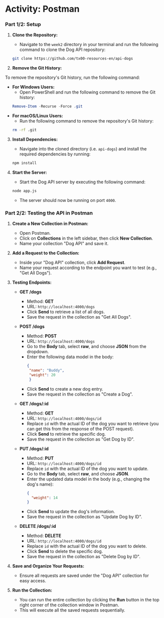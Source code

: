 # Activity: Postman


### Part 1/2: Setup

1. **Clone the Repository:**
   - Navigate to the `week2` directory in your terminal and run the following command to clone the Dog API repository:
   ```sh
   git clone https://github.com/tx00-resources-en/api-dogs
   ```

2. **Remove the Git History:**

To remove the repository's Git history, run the following command:

   - **For Windows Users:**
     - Open PowerShell and run the following command to remove the Git history:
     ```powershell
     Remove-Item -Recurse -Force .git
     ```
   - **For macOS/Linux Users:**
     - Run the following command to remove the repository's Git history:
     ```sh
     rm -rf .git
     ```

3. **Install Dependencies:**
   - Navigate into the cloned directory (i.e. `api-dogs`) and install the required dependencies by running:
   ```sh
   npm install
   ```

4. **Start the Server:**
   - Start the Dog API server by executing the following command:
   ```sh
   node app.js
   ```
   - The server should now be running on port `4000`.

### Part 2/2: Testing the API in Postman

1. **Create a New Collection in Postman:**
   - Open Postman.
   - Click on **Collections** in the left sidebar, then click **New Collection**.
   - Name your collection "Dog API" and save it.

2. **Add a Request to the Collection:**
   - Inside your "Dog API" collection, click **Add Request**.
   - Name your request according to the endpoint you want to test (e.g., "Get All Dogs").

3. **Testing Endpoints:**

   - **GET /dogs**
     - Method: **GET**
     - URL: `http://localhost:4000/dogs`
     - Click **Send** to retrieve a list of all dogs.
     - Save the request in the collection as "Get All Dogs".

   - **POST /dogs**
     - Method: **POST**
     - URL: `http://localhost:4000/dogs`
     - Go to the **Body** tab, select **raw**, and choose **JSON** from the dropdown.
     - Enter the following data model in the body:
       ```json
       {
        "name": "Buddy",
        "weight": 20
        }
       ```
     - Click **Send** to create a new dog entry.
     - Save the request in the collection as "Create a Dog".

   - **GET /dogs/:id**
     - Method: **GET**
     - URL: `http://localhost:4000/dogs/id`
     - Replace `id` with the actual ID of the dog you want to retrieve (you can get this from the response of the POST request).
     - Click **Send** to retrieve the specific dog.
     - Save the request in the collection as "Get Dog by ID".

   - **PUT /dogs/:id**
     - Method: **PUT**
     - URL: `http://localhost:4000/dogs/id`
     - Replace `id` with the actual ID of the dog you want to update.
     - Go to the **Body** tab, select **raw**, and choose **JSON**.
     - Enter the updated data model in the body (e.g., changing the dog's name):
       ```json
       {
         "weight": 14
       }
       ```
     - Click **Send** to update the dog's information.
     - Save the request in the collection as "Update Dog by ID".

   - **DELETE /dogs/:id**
     - Method: **DELETE**
     - URL: `http://localhost:4000/dogs/id`
     - Replace `id` with the actual ID of the dog you want to delete.
     - Click **Send** to delete the specific dog.
     - Save the request in the collection as "Delete Dog by ID".

4. **Save and Organize Your Requests:**
   - Ensure all requests are saved under the "Dog API" collection for easy access.

5. **Run the Collection:**
   - You can run the entire collection by clicking the **Run** button in the top right corner of the collection window in Postman.
   - This will execute all the saved requests sequentially.

